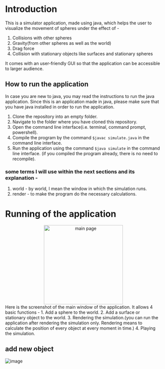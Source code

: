 
# Introduction
This is a simulator application, made using java, which helps the user to visualize the movement of spheres under the effect of -
  1. Collisions with other spheres
  2. Gravity(from other spheres as well as the world)
  3. Drag force
  4. Collision with stationary objects like surfaces and stationary spheres

It comes with an user-friendly GUI so that the application can be accessible to larger audience.

## How to run the application
In case you are new to java, you may read the instructions to run the java application.
Since this is an application made in java, please make sure that you have java installed in order to run the application.
  1. Clone the repository into an empty folder.
  2. Navigate to the folder where you have cloned this repository.
  3. Open the command line interface(i.e. terminal, command prompt, powershell).
  4. Compile the program by the command <code>$javac simulate.java</code> in the command line interface.
  5. Run the application using the command <code>$java simulate</code> in the command line interface. (if you compiled the program already, there is no need to recompile).
### some terms I will use within the next sections and its explanation -
1. world - by world, I mean the window in which the simulation runs.
2. render - to make the program do the necessary calculations.
# Running of the application
<center><img width="255" alt="main page" src="https://github.com/Ryuou02/Java_physics_simulator/assets/133224167/16dd00db-c9cd-4762-988a-69fdda7ab01a"></center>
Here is the screenshot of the main window of the application. It allows 4 basic functions -
  1. Add a sphere to the world.
  2. Add a surface or stationary object to the world.
  3. Rendering the simulation.(you can run the application after rendering the simulation only. Rendering means to calculate the position of every object at every moment in time.)
  4. Playing the simulation.

## add new object
![image](https://github.com/Ryuou02/Java_physics_simulator/assets/133224167/fd62556d-233b-459b-aa60-9fe416219898)


